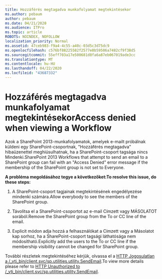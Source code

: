 ```yaml
---
title: Hozzáférés megtagadva munkafolyamat megtekintésekor
ms.author: pebaum
author: pebaum
ms.date: 04/21/2020
ms.audience: ITPro
ms.topic: article
ROBOTS: NOINDEX, NOFOLLOW
localization_priority: Normal
ms.assetid: 47ceb983-f9a4-4c55-a40c-03d5c3d75dc9
ms.openlocfilehash: c576bf88225582f2577e0b59506a7482cf9f38d5
ms.sourcegitcommit: 55eff703a17e500681d8fa6a87eb067019ade3cc
ms.translationtype: MT
ms.contentlocale: hu-HU
ms.lasthandoff: 04/22/2020
ms.locfileid: "43687332"
---
```

# <a name="access-denied-when-viewing-a-workflow"></a><span data-ttu-id="dcf4c-102">Hozzáférés megtagadva munkafolyamat megtekintésekor</span><span class="sxs-lookup"><span data-stu-id="dcf4c-102">Access denied when viewing a Workflow</span></span>

<span data-ttu-id="dcf4c-103">Azok a SharePoint 2013-munkafolyamatok, amelyek e-mailt próbálnak küldeni egy SharePoint-csoportnak, "Hozzáférés megtagadva" hibaüzenettel meghiúsulhatnak, ha a SharePoint-csoport tagsága nincs Mindenki.</span><span class="sxs-lookup"><span data-stu-id="dcf4c-103">SharePoint 2013 Workflows that attempt to send an email to a SharePoint group can fail with an "Access Denied" error message if the membership of the SharePoint group is not set to Everyone.</span></span>
  
 <span data-ttu-id="dcf4c-104">**A probléma megoldásához tegye a következőket:**</span><span class="sxs-lookup"><span data-stu-id="dcf4c-104">**To resolve this issue, do these steps:**</span></span>
  
 1. <span data-ttu-id="dcf4c-105">A SharePoint-csoport tagjainak megtekintésének engedélyezése mindenki számára.</span><span class="sxs-lookup"><span data-stu-id="dcf4c-105">Allow everybody to see the members of the SharePoint group.</span></span>
  
 2. <span data-ttu-id="dcf4c-106">Távolítsa el a SharePoint-csoportot az e-mail Címzett vagy MÁSOLATOT sorából.</span><span class="sxs-lookup"><span data-stu-id="dcf4c-106">Remove the SharePoint group from the To or CC line of the email.</span></span>
  
 3. <span data-ttu-id="dcf4c-107">Explicit módon adja hozzá a felhasználókat a Címzett vagy a Másolatot kap sorhoz, ha a SharePoint-csoport tagsági láthatósága nem módosítható.</span><span class="sxs-lookup"><span data-stu-id="dcf4c-107">Explicitly add the users to the To or CC line if the membership visibility cannot be changed for SharePoint group.</span></span>
  
<span data-ttu-id="dcf4c-108">További részletek megtekintéséhez kérjük, olvassa el a [HTTP Jogosulatlan a /_vti_bin/client.svc/sp.utilities.utility.SendEmail](https://go.microsoft.com/fwlink/?linkid=2044694&amp;clcid=0x409).</span><span class="sxs-lookup"><span data-stu-id="dcf4c-108">To view more details please refer to [HTTP Unauthorized to /_vti_bin/client.svc/sp.utilities.utility.SendEmail](https://go.microsoft.com/fwlink/?linkid=2044694&amp;clcid=0x409).</span></span>
  